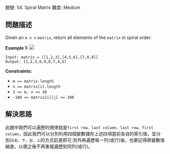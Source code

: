 題號: 54. Spiral Matrix
難度: Medium

## 問題描述
Given an `m x n` `matrix`, return all elements of the `matrix` in spiral order.

**Example 1:**
![](https://hackmd.io/_uploads/SJ2NdLgS3.png)
```
Input: matrix = [[1,2,3],[4,5,6],[7,8,9]]
Output: [1,2,3,6,9,8,7,4,5]
```
**Constraints:**

- `m == matrix.length`
- `n == matrix[i].length`
- `1 <= m, n <= 10`
- `-100 <= matrix[i][j] <= 100`

## 解決思路
此題中我們可以遍歷的規律就是`first row、last column、last row、first column`，因此我們可以分別利用四個變數儲存上述四項當前各自的索引值，並分別以`右、下、左、上`的方式前進即可;另外再遍歷每一列(或行)後，也要記得將變數值縮進，以便之後不再重複遍歷到同列(或行)。